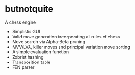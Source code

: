 # butnotquite
A chess engine

- Simplistic GUI
- Valid move generation incorporating all rules of chess
- Move search via Alpha-Beta pruning
- MVV/LVA, killer moves and principal variation move sorting
- A simple evaluation function
- Zobrist hashing
- Transposition table
- FEN parser
